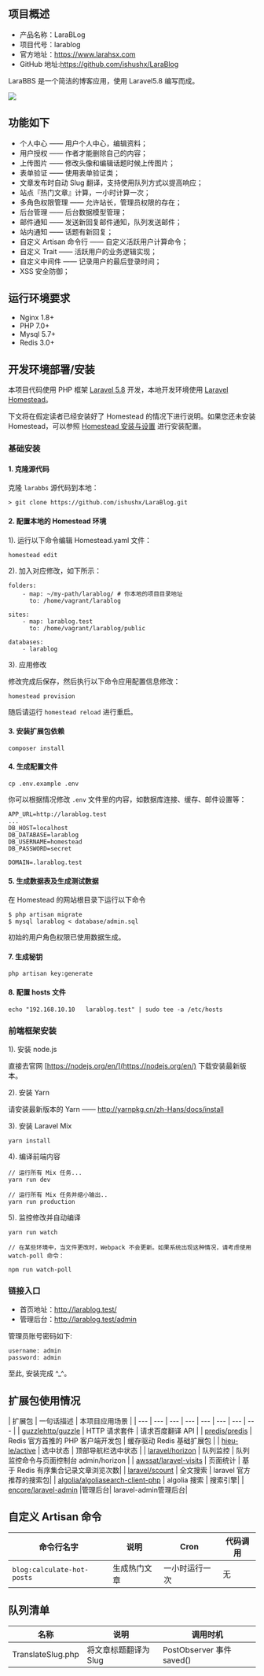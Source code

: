 ## 项目概述

* 产品名称：LaraBLog
* 项目代号：larablog
* 官方地址：https://www.larahsx.com
* GitHub 地址:https://github.com/ishushx/LaraBlog

LaraBBS 是一个简洁的博客应用，使用 Laravel5.8 编写而成。

![](http://qiniu.larahsx.com/01D86869-EF0C-42E1-B6E0-2F9700E372F0.png)

## 功能如下

- 个人中心 —— 用户个人中心，编辑资料；
- 用户授权 —— 作者才能删除自己的内容；
- 上传图片 —— 修改头像和编辑话题时候上传图片；
- 表单验证 —— 使用表单验证类；
- 文章发布时自动 Slug 翻译，支持使用队列方式以提高响应；
- 站点『热门文章』计算，一小时计算一次；
- 多角色权限管理 —— 允许站长，管理员权限的存在；
- 后台管理 —— 后台数据模型管理；
- 邮件通知 —— 发送新回复邮件通知，队列发送邮件；
- 站内通知 —— 话题有新回复；
- 自定义 Artisan 命令行 —— 自定义活跃用户计算命令；
- 自定义 Trait —— 活跃用户的业务逻辑实现；
- 自定义中间件 —— 记录用户的最后登录时间；
- XSS 安全防御；

## 运行环境要求

- Nginx 1.8+
- PHP 7.0+
- Mysql 5.7+
- Redis 3.0+

## 开发环境部署/安装

本项目代码使用 PHP 框架 [Laravel 5.8](https://learnku.com/docs/laravel/5.8/) 开发，本地开发环境使用 [Laravel Homestead](https://learnku.com/docs/laravel/5.8/homestead)。

下文将在假定读者已经安装好了 Homestead 的情况下进行说明。如果您还未安装 Homestead，可以参照 [Homestead 安装与设置](https://learnku.com/docs/laravel/5.8/homestead#installation-and-setup) 进行安装配置。

### 基础安装

#### 1. 克隆源代码

克隆 `larabbs` 源代码到本地：

    > git clone https://github.com/ishushx/LaraBlog.git

#### 2. 配置本地的 Homestead 环境

1). 运行以下命令编辑 Homestead.yaml 文件：

```shell
homestead edit
```

2). 加入对应修改，如下所示：

```
folders:
    - map: ~/my-path/larablog/ # 你本地的项目目录地址
      to: /home/vagrant/larablog

sites:
    - map: larablog.test
      to: /home/vagrant/larablog/public

databases:
    - larablog
```

3). 应用修改

修改完成后保存，然后执行以下命令应用配置信息修改：

```shell
homestead provision
```

随后请运行 `homestead reload` 进行重启。

#### 3. 安装扩展包依赖

	composer install

#### 4. 生成配置文件

```
cp .env.example .env
```

你可以根据情况修改 `.env` 文件里的内容，如数据库连接、缓存、邮件设置等：

```
APP_URL=http://larablog.test
...
DB_HOST=localhost
DB_DATABASE=larablog
DB_USERNAME=homestead
DB_PASSWORD=secret

DOMAIN=.larablog.test
```

#### 5. 生成数据表及生成测试数据

在 Homestead 的网站根目录下运行以下命令

```shell
$ php artisan migrate
$ mysql larablog < database/admin.sql
```

初始的用户角色权限已使用数据生成。

#### 7. 生成秘钥

```shell
php artisan key:generate
```

#### 8. 配置 hosts 文件

    echo "192.168.10.10   larablog.test" | sudo tee -a /etc/hosts

### 前端框架安装

1). 安装 node.js

直接去官网 [https://nodejs.org/en/](https://nodejs.org/en/) 下载安装最新版本。

2). 安装 Yarn

请安装最新版本的 Yarn —— http://yarnpkg.cn/zh-Hans/docs/install

3). 安装 Laravel Mix

```shell
yarn install
```

4). 编译前端内容

```shell
// 运行所有 Mix 任务...
yarn run dev

// 运行所有 Mix 任务并缩小输出..
yarn run production
```

5). 监控修改并自动编译

```shell
yarn run watch

// 在某些环境中，当文件更改时，Webpack 不会更新。如果系统出现这种情况，请考虑使用 watch-poll 命令：

npm run watch-poll
```

### 链接入口

* 首页地址：http://larablog.test/
* 管理后台：http://larablog.test/admin

管理员账号密码如下:

```
username: admin
password: admin
```

至此, 安装完成 ^_^。

## 扩展包使用情况

| 扩展包 | 一句话描述 | 本项目应用场景 |
| --- | --- | --- | --- | --- | --- | --- | --- |
| [guzzlehttp/guzzle](https://github.com/guzzle/guzzle) | HTTP 请求套件 | 请求百度翻译 API  |
| [predis/predis](https://github.com/nrk/predis.git) | Redis 官方首推的 PHP 客户端开发包 | 缓存驱动 Redis 基础扩展包 |
| [hieu-le/active](https://github.com/letrunghieu/active) | 选中状态 | 顶部导航栏选中状态 |
| [laravel/horizon](https://github.com/laravel/horizon) | 队列监控 | 队列监控命令与页面控制台 admin/horizon |
| [awssat/laravel-visits](https://github.com/awssat/laravel-visits) | 页面统计 | 基于 Redis 有序集合记录文章浏览次数|
| [laravel/scount](https://github.com/laravel/scount) | 全文搜索 | laravel 官方推荐的搜索包|
| [algolia/algoliasearch-client-php](https://github.com/algolia/algoliasearch-client-php) | algolia 搜索 | 搜索引擎|
| [encore/laravel-admin](https://github.com/encore/laravel-admin) |管理后台| laravel-admin管理后台|


## 自定义 Artisan 命令

| 命令行名字 | 说明 | Cron | 代码调用 |
| --- | --- | --- | --- |
| `blog:calculate-hot-posts` |  生成热门文章 | 一小时运行一次 | 无 |

## 队列清单

| 名称 | 说明 | 调用时机 |
| --- | --- | --- |
| TranslateSlug.php | 将文章标题翻译为 Slug | PostObserver 事件 saved() |
